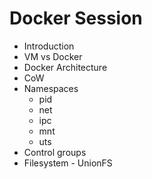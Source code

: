 # Docker Session


- Introduction
- VM vs Docker
- Docker Architecture
- CoW
- Namespaces
	- pid
	- net
	- ipc
	- mnt
	- uts
- Control groups
- Filesystem - UnionFS
